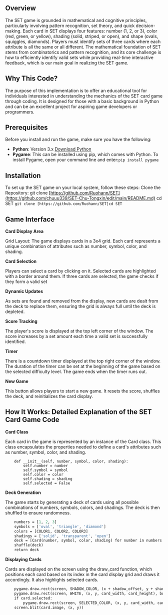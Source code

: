 ## Overview

The SET game is grounded in mathematical and cognitive principles, particularly involving pattern recognition, set theory, and quick decision-making. Each card in SET displays four features: number (1, 2, or 3), color (red, green, or yellow), shading (solid, striped, or open), and shape (ovals, squiggles, diamonds). Players must identify sets of three cards where each attribute is all the same or all different.
The mathematical foundation of SET stems from combinatorics and pattern recognition, and its core challenge is how to efficiently identify valid sets while providing real-time interactive feedback, which is our main goal in realizing the SET game.

## Why This Code?

The purpose of this implementation is to offer an educational tool for individuals interested in understanding the mechanics of the SET card game through coding. It is designed for those with a basic background in Python and can be an excellent project for aspiring game developers or programmers.

## Prerequisites

Before you install and run the game, make sure you have the following:

- **Python**: Version 3.x [Download Python](https://www.python.org/downloads/)
- **Pygame**: This can be installed using pip, which comes with Python. To install Pygame, open your command line and enter:```pip install pygame```

## Installation

To set up the SET game on your local system, follow these steps: Clone the Repository:
git clone [https://github.com/Ruohann/SET](https://github.com/chuuu339/SET-Chu-Tongxin/edit/main/README.md) cd SET
```git clone [https://github.com/Ruohann/SET]cd SET```

## Game Interface

**Card Display Area**

Grid Layout: The game displays cards in a 3x4 grid. Each card represents a unique combination of attributes such as number, symbol, color, and shading.

**Card Selection**

Players can select a card by clicking on it. Selected cards are highlighted with a border around them. If three cards are selected, the game checks if they form a valid set

**Dynamic Updates**

As sets are found and removed from the display, new cards are dealt from the deck to replace them, ensuring the grid is always full until the deck is depleted.

**Score Tracking** 

The player's score is displayed at the top left corner of the window. The score increases by a set amount each time a valid set is successfully identified.

**Timer**

There is a countdown timer displayed at the top right corner of the window. The duration of the timer can be set at the beginning of the game based on the selected difficulty level. The game ends when the timer runs out.

**New Game**

This button allows players to start a new game. It resets the score, shuffles the deck, and reinitializes the card display.

## How It Works: Detailed Explanation of the SET Card Game Code

**Card Class**

Each card in the game is represented by an instance of the Card class. This class encapsulates the properties needed to define a card's attributes such as number, symbol, color, and shading.

```class Card:
    def __init__(self, number, symbol, color, shading):
        self.number = number
        self.symbol = symbol
        self.color = color
        self.shading = shading
        self.selected = False
```
**Deck Generation**

The game starts by generating a deck of cards using all possible combinations of numbers, symbols, colors, and shadings. The deck is then shuffled to ensure randomness.

```def generate_deck():
    numbers = [1, 2, 3]
    symbols = ['oval', 'triangle', 'diamond']
    colors = [COLOR1, COLOR2, COLOR3]
    shadings = ['solid', 'transparent', 'open']
    deck = [Card(number, symbol, color, shading) for number in numbers for symbol in symbols for color in colors for shading in shadings]
    shuffle(deck)
    return deck
```

**Displaying Cards**

Cards are displayed on the screen using the draw_card function, which positions each card based on its index in the card display grid and draws it accordingly. It also highlights selected cards.

```def draw_card(card, x, y):
    pygame.draw.rect(screen, SHADOW_COLOR, (x + shadow_offset, y + shadow_offset, card_width, card_height), border_radius=corner_radius)
    pygame.draw.rect(screen, WHITE, (x, y, card_width, card_height), border_radius=corner_radius)
    if card.selected:
        pygame.draw.rect(screen, SELECTED_COLOR, (x, y, card_width, card_height), border_radius=corner_radius)
    screen.blit(card.image, (x, y))
```









